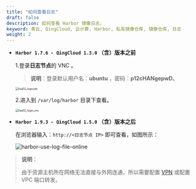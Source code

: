 ```yaml
---
title: "如何查看日志"
draft: false
description: 如何查看 Harbor 镜像日志。
keyword: 青云, QingCloud, 云计算, Harbor, 私有镜像仓库, 镜像仓库, 日志
weight: 2
---
```


- **`Harbor 1.7.6 - QingCloud 1.3.0` （含）版本之前**

  1.登录**日志节点**的 VNC 。

  > **说明**：登录默认用户名：**ubuntu** ，密码：**p12cHANgepwD**。

  <img src="/container/harbor/_images/faq02_lognode.png" alt="faq02_lognode" style="zoom:50%;" />

  2.进入到 `/var/log/harbor`  目录下查看。

  <img src="/container/harbor/_images/faq02_login_vnc.png" alt="faq02_login_vnc" style="zoom:50%;" />

- **`Harbor 1.9.3 - QingCloud 1.5.0` （含）版本之后**

  在浏览器输入：`http://<日志节点 IP>` 即可查看，如图所示：
  
  ![harbor-use-log-file-online](/container/harbor/_images/harbor-use-log-file-online.png)

> **说明**：
>
> 由于资源主机所在网络无法直接与外网连通，所以需要配置 [VPN](/network/vpc/manual/vpn/) 或配置 VPC 端口转发。



